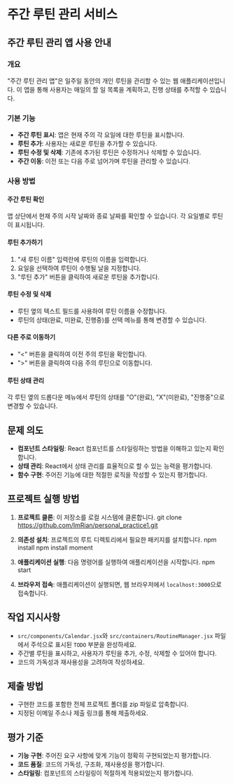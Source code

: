 # 주간 루틴 관리 서비스

## 주간 루틴 관리 앱 사용 안내

### 개요

"주간 루틴 관리 앱"은 일주일 동안의 개인 루틴을 관리할 수 있는 웹 애플리케이션입니다. 이 앱을 통해 사용자는 매일의 할 일 목록을 계획하고, 진행 상태를 추적할 수 있습니다.

### 기본 기능

- **주간 루틴 표시**: 앱은 현재 주의 각 요일에 대한 루틴을 표시합니다.
- **루틴 추가**: 사용자는 새로운 루틴을 추가할 수 있습니다.
- **루틴 수정 및 삭제**: 기존에 추가된 루틴은 수정하거나 삭제할 수 있습니다.
- **주간 이동**: 이전 또는 다음 주로 넘어가며 루틴을 관리할 수 있습니다.

### 사용 방법

#### 주간 루틴 확인

앱 상단에서 현재 주의 시작 날짜와 종료 날짜를 확인할 수 있습니다. 각 요일별로 루틴이 표시됩니다.

#### 루틴 추가하기

1. "새 루틴 이름" 입력란에 루틴의 이름을 입력합니다.
2. 요일을 선택하여 루틴이 수행될 날을 지정합니다.
3. "루틴 추가" 버튼을 클릭하여 새로운 루틴을 추가합니다.

#### 루틴 수정 및 삭제

- 루틴 옆의 텍스트 필드를 사용하여 루틴 이름을 수정합니다.
- 루틴의 상태(완료, 미완료, 진행중)를 선택 메뉴를 통해 변경할 수 있습니다.

#### 다른 주로 이동하기

- "<" 버튼을 클릭하여 이전 주의 루틴을 확인합니다.
- ">" 버튼을 클릭하여 다음 주의 루틴으로 이동합니다.

#### 루틴 상태 관리

각 루틴 옆의 드롭다운 메뉴에서 루틴의 상태를 "O"(완료), "X"(미완료), "진행중"으로 변경할 수 있습니다.

## 문제 의도

- **컴포넌트 스타일링**: React 컴포넌트를 스타일링하는 방법을 이해하고 있는지 확인합니다.
- **상태 관리**: React에서 상태 관리를 효율적으로 할 수 있는 능력을 평가합니다.
- **함수 구현**: 주어진 기능에 대한 적절한 로직을 작성할 수 있는지 평가합니다.

## 프로젝트 실행 방법

1. **프로젝트 클론**: 이 저장소를 로컬 시스템에 클론합니다.
git clone https://github.com/ImRian/personal_practice1.git

2. **의존성 설치**: 프로젝트의 루트 디렉토리에서 필요한 패키지를 설치합니다.
npm install
npm install moment

3. **애플리케이션 실행**: 다음 명령어를 실행하여 애플리케이션을 시작합니다.
npm start

4. **브라우저 접속**: 애플리케이션이 실행되면, 웹 브라우저에서 `localhost:3000`으로 접속합니다.

## 작업 지시사항

- `src/components/Calendar.jsx`와 `src/containers/RoutineManager.jsx` 파일에서 주석으로 표시된 `TODO` 부분을 완성하세요.
- 주간별 루틴을 표시하고, 사용자가 루틴을 추가, 수정, 삭제할 수 있어야 합니다.
- 코드의 가독성과 재사용성을 고려하여 작성하세요.

## 제출 방법

- 구현한 코드를 포함한 전체 프로젝트 폴더를 zip 파일로 압축합니다.
- 지정된 이메일 주소나 제출 링크를 통해 제출하세요.

## 평가 기준

- **기능 구현**: 주어진 요구 사항에 맞게 기능이 정확히 구현되었는지 평가합니다.
- **코드 품질**: 코드의 가독성, 구조화, 재사용성을 평가합니다.
- **스타일링**: 컴포넌트의 스타일링이 적절하게 적용되었는지 평가합니다.

